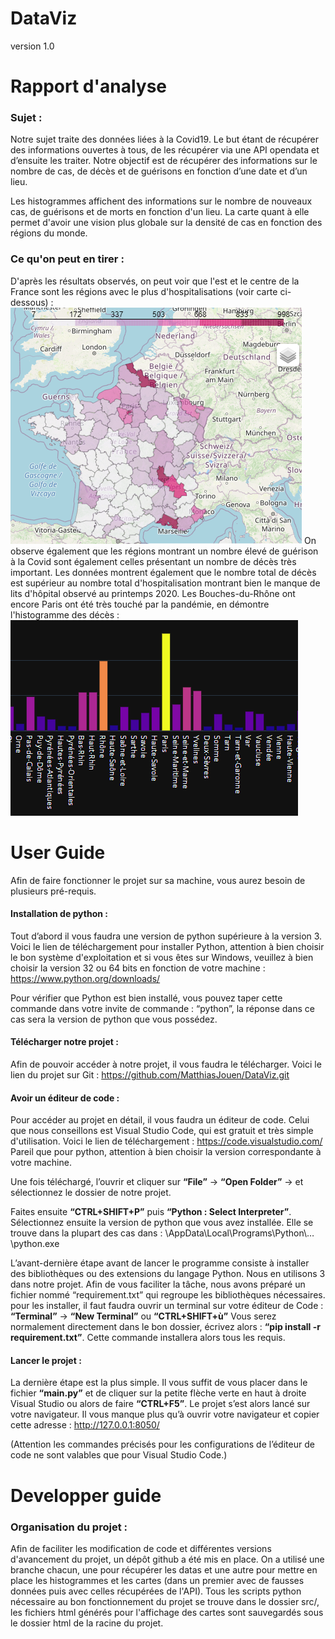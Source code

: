 # DataViz

version 1.0
#                                                                           Rapport d'analyse

### Sujet : 
Notre sujet traite des données liées à la Covid19. 
Le but étant de récupérer des informations ouvertes à tous, de les récupérer via une API opendata et d’ensuite les traiter.
Notre objectif est de récupérer des informations sur le nombre de cas, de décès et de guérisons en fonction d’une date et d’un lieu.

Les histogrammes affichent des informations sur le nombre de nouveaux cas, de guérisons et de morts en fonction d'un lieu.
La carte quant à elle permet d'avoir une vision plus globale sur la densité de cas en fonction des régions du monde.

### Ce qu'on peut en tirer :

D'après les résultats observés, on peut voir que l'est et le centre de la France sont les régions avec le plus d'hospitalisations (voir carte ci-dessous) : 
![Carte France Hospi](./images/france_hospi.png)
On observe également que les régions montrant un nombre élevé de guérison à la Covid sont également celles présentant un nombre de décès très important. Les données montrent également que le nombre total de décès est supérieur au nombre total d'hospitalisation montrant bien le manque de lits d'hôpital observé au printemps 2020.
Les Bouches-du-Rhône ont encore Paris ont été très touché par la pandémie, en démontre l'histogramme des décès :
![Décès à Paris](./images/paris_deces.png)


#                                                                           User Guide

Afin de faire fonctionner le projet sur sa machine, vous aurez besoin de plusieurs pré-requis.

#### Installation de python :
Tout d’abord il vous faudra une version de python supérieure à la version 3.
Voici le lien de téléchargement pour installer Python, attention à bien choisir le bon système d'exploitation et si vous êtes sur Windows, veuillez à bien choisir la version 32 ou 64 bits en fonction de votre machine : <https://www.python.org/downloads/>

Pour vérifier que Python est bien installé, vous pouvez taper cette commande dans votre invite de commande : “python”, la réponse dans ce cas sera la version de python que vous possédez.

#### Télécharger notre projet :
Afin de pouvoir accéder à notre projet, il vous faudra le télécharger. Voici le lien du projet sur Git : https://github.com/MatthiasJouen/DataViz.git

#### Avoir un éditeur de code :
Pour accéder au projet en détail, il vous faudra un éditeur de code. Celui que nous conseillons est Visual Studio Code, qui est gratuit et très simple d'utilisation. Voici le lien de téléchargement : <https://code.visualstudio.com/>
Pareil que pour python, attention à bien choisir la version correspondante à votre machine.

Une fois téléchargé, l’ouvrir et cliquer sur **“File”** → **“Open Folder”** → et sélectionnez le dossier de notre projet.

Faites ensuite **“CTRL+SHIFT+P”** puis **“Python : Select Interpreter”**. Sélectionnez ensuite la version de python que vous avez installée. Elle se trouve dans la plupart des cas dans : \AppData\Local\Programs\Python\…\python.exe 

L’avant-dernière étape avant de lancer le programme consiste à installer des bibliothèques ou des extensions du langage Python. Nous en utilisons 3 dans notre projet. Afin de vous faciliter la tâche, nous avons préparé un fichier nommé “requirement.txt” qui regroupe les bibliothèques nécessaires. 
pour les installer, il faut faudra ouvrir un terminal sur votre éditeur de Code : **“Terminal”** → **“New Terminal”** ou **“CTRL+SHIFT+ù”**
Vous serez normalement directement dans le bon dossier, écrivez alors :
 **“pip install -r requirement.txt”**. 
Cette commande installera alors tous les requis. 

#### Lancer le projet :
La dernière étape est la plus simple. Il vous suffit de vous placer dans le fichier **“main.py”** et de cliquer sur la petite flèche verte en haut à droite Visual Studio ou alors de faire **“CTRL+F5”**. Le projet s’est alors lancé sur votre navigateur.
Il vous manque plus qu’à ouvrir votre navigateur et copier cette adresse : <http://127.0.0.1:8050/>



(Attention les commandes précisés pour les configurations de l’éditeur de code ne sont valables que pour Visual Studio Code.)

#                                                                           Developper guide

### Organisation du projet :
Afin de faciliter les modification de code et différentes versions d'avancement du projet, un dépôt github a été mis en place. On a utilisé une branche chacun, une pour récupérer les datas et une autre pour mettre en place les histogrammes et les cartes (dans un premier avec de fausses données puis avec celles récupérées de l'API).
Tous les scripts python nécessaire au bon fonctionnement du projet se trouve dans le dossier src/, les fichiers html générés pour l'affichage des cartes sont sauvegardés sous le dossier html de la racine du projet.
#
